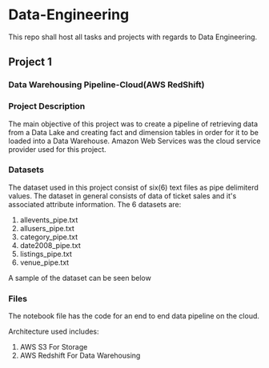 # Data-Engineering
This repo shall host all tasks and projects with regards to Data Engineering. 

## Project 1

### Data Warehousing Pipeline-Cloud(AWS RedShift)

### Project Description

The main objective of this project was to create a pipeline of retrieving data from a Data Lake and creating fact and dimension tables in order for it to be loaded into a Data Warehouse. Amazon Web Services was the cloud service provider used for this project. 

### Datasets

The dataset used in this project consist of six(6) text files as pipe delimiterd values. The dataset in general consists of data of ticket sales and it's associated attribute information. The 6 datasets are:

1. allevents_pipe.txt
2. allusers_pipe.txt
3. category_pipe.txt
4. date2008_pipe.txt
5. listings_pipe.txt
6. venue_pipe.txt

A sample of the dataset can be seen below
[]()

### Files

The notebook file has the code for an end to end data pipeline on the cloud. 

Architecture used includes:

1. AWS S3 For Storage
2. AWS Redshift For Data Warehousing
